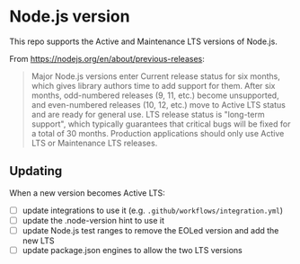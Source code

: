 # Node.js version

This repo supports the Active and Maintenance LTS versions of Node.js.

From https://nodejs.org/en/about/previous-releases:
> Major Node.js versions enter Current release status for six months, which gives library authors time to add support for them. After six months, odd-numbered releases (9, 11, etc.) become unsupported, and even-numbered releases (10, 12, etc.) move to Active LTS status and are ready for general use. LTS release status is "long-term support", which typically guarantees that critical bugs will be fixed for a total of 30 months. Production applications should only use Active LTS or Maintenance LTS releases.



## Updating

When a new version becomes Active LTS:
- [ ] update integrations to use it (e.g. `.github/workflows/integration.yml`)
- [ ] update the .node-version hint to use it
- [ ] update Node.js test ranges to remove the EOLed version and add the new LTS
- [ ] update package.json engines to allow the two LTS versions
